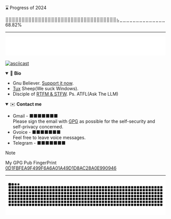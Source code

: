 <!--START_SECTION:progress-->
⌛ Progress of 2024
<!--7b5240de-6de1-11ef-9e4b-6122d3f5d58b-->
⣿⣿⣿⣿⣿⣿⣿⣿⣿⣿⣿⣿⣿⣿⣿⣿⣿⣿⣿⣿⣿⣿⣿⣿⣿⣿⣿⣿⣿⣿⣿⣿⣿⣿⣦⣀⣀⣀⣀⣀⣀⣀⣀⣀⣀⣀⣀⣀⣀ 68.82%
<!--END_SECTION:progress-->

---

![Typing SVG](assets/typing_svg.svg)

<a href="https://asciinema.org/a/6nwWyKasFAcD68dBtc00mtAUS" target="_blank">![asciicast](https://asciinema.org/a/6nwWyKasFAcD68dBtc00mtAUS.png)</a>

<!--<table>-->
<!--<tr>-->
<!--<td>-->
<!--<picture>-->
<!-- <source media="(prefers-color-scheme: dark)" srcset="assets/profile_summary_card_dark.svg">-->
<!-- <source media="(prefers-color-scheme: light)" srcset="assets/profile_summary_card.svg">-->
<!-- <img alt="Summary Card" src="assets/profile_summary_card_dark.svg">-->
<!--</picture>-->
<!--<picture>-->
<!-- <source media="(prefers-color-scheme: dark)" srcset="assets/readme_card_dark.svg">-->
<!-- <source media="(prefers-color-scheme: light)" srcset="assets/readme_card.svg">-->
<!-- <img alt="Readme Card" src="assets/readme_card_dark.svg">-->
<!--</picture>-->
<!--<picture>-->
<!-- <source media="(prefers-color-scheme: dark)" srcset="assets/leet_card_dark.svg">-->
<!-- <source media="(prefers-color-scheme: light)" srcset="assets/leet_card.svg">-->
<!-- <img alt="LeetCode Card" src="assets/leet_card_dark.svg">-->
<!--</picture>-->
<!--</td>-->
<!--<td>-->
<!--<details open>-->
<!--<summary>👋 Bio</summary>-->
<!--<ul>-->
<!--<li>Gnu Believer. <a href="https://my.fsf.org/join">Support it now.</a></li>-->
<!--<li><a href="https://isc.tamu.edu/~lewing/linux/">Tux</a> Sheep(We suck Windows).</li>-->
<!--<li>Disciple of <a href="http://www.catb.org/~esr/faqs/smart-questions.html#rtfm">RTFM & STFW</a>. Ps. ATFL(Ask The Fucking LLM)</li>-->
<!--</ul>-->
<!--</details>-->
<!--<details open>-->
<!--<summary>✉️ Contact me</summary>-->
<!--<ul>-->
<!--<li>-->
<!--Gmail - -->
<!--<span>-->
<!--■■■■■■■-->
<!--0x00.tor@gmail.com-->
<!--hostlockdown@gmail.com-->
<!--</span>-->
<!--<br>-->
<!--Please sign the email with-->
<!--<a href="https://gnupg.org/">GPG</a> as possible.-->
<!--<br>-->
<!--</li>-->
<!--<li>-->
<!--Gvoice - -->
<!--<span>-->
<!--■■■■■■■-->
<!--+1-339-236-3169-->
<!--</span>-->
<!--<br>-->
<!--Feel free to leave voice messages.-->
<!--</li>-->
<!--<li>-->
<!--Telegram - -->
<!--<span>-->
<!--■■■■■■■-->
<!--https://t.me/cyberpelican-->
<!--</span>-->
<!--</li>-->
<!--</ul>-->
<!--</details>-->
<!--<details open>-->
<!--<summary>📚 Ycombinator</summary>-->
<!--<img alt="" src="metrics.plugin.rss.svg"/>-->
<!--</details>-->
<!--</td>-->
<!--</tr>-->
<!--</table>-->

<details open>
<summary>👋 <b>Bio</b></summary>

- Gnu Believer. [Support it now](https://my.fsf.org/join).
- [Tux](https://isc.tamu.edu/~lewing/linux/) Sheep(We suck Windows).
- Disciple of [RTFM & STFW](http://www.catb.org/~esr/faqs/smart-questions.html#rtfm). Ps. ATFL(Ask The <!--Fucking--> LLM)

</details>

<details open>
<summary>✉️ <b>Contact me</b></summary>

<ul>
<li>Gmail - ■■■■■■■</li>
<!--0x00.tor@gmail.com-->
<!--hostlockdown@gmail.com-->
Please sign the email with <a href="https://www.ietf.org/rfc/rfc4880.txt">GPG</a> as possible for the self-security and self-privacy concerned.
<li>Gvoice - ■■■■■■■</li>
<!--+1-339-236-3169-->
Feel free to leave voice messages.
<li>Telegram - ■■■■■■■</li>
<!--https://t.me/@@-->
<!--disable now-->
</ul>

</details>

> [!NOTE]
>
> My GPG Pub FingerPrint 
> [0D1FBFEA9F499F6A6A01A49D1D8AC28A0E990946](https://keys.openpgp.org/search?q=0D1FBFEA9F499F6A6A01A49D1D8AC28A0E990946)

---

![](https://raw.githubusercontent.com/dhay3/dhay3/output/github-contribution-grid-snake.svg)